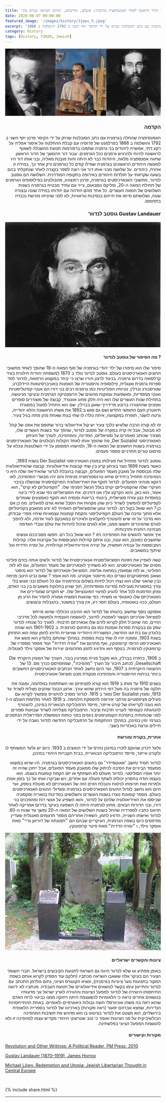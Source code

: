 ```yaml
---
title: 'שלושה יהודים בני הדור הראשון לאחר האמנסיפציה בגרמניה: פועלם, מורשתם, ומותם הטראגי בטרם עת'
date: 2020-08-07 00:00:00
featured_image: '/images/history/3jews_h.jpeg'
excerpt: 'האמנסיפציה שהחלה בגרמניה עם כתב הסובלנות שניתן על ידי הקיסר יוזף השני ב 1792 והושלמה ב 1866' 
category: History
tags: [History, Y2020, Jewish]
---
```


<div class="gallery" data-columns="1">
	<img src="/images/history/3jews_h.jpeg">
	
</div>

<h3 align="right"><strong>הקדמה</strong>
</h3>

<p dir="rtl"> 
האמנסיפציה שהחלה בגרמניה עם כתב הסובלנות שניתן על ידי הקיסר פרנץ יוזף השני ב 1792 והושלמה ב 1866 בפרלמנט של פרוסיה עם קבלת ההחלטה על איסור אפליה על רקע דתי, אפשרה ליהודים בני גרמניה שתמכו ברפורמות תנועת ההשכלה לשאוף לראשונה להיות ולהרגיש גרמנים ככל הגרמנים. עבור דור ההמשך של הדור הראשון שחווה אמנספציה מלאה, היהדות כבר לא היתה זהות מובנת מאליה, ובני אותו דור היו למעשה היהודים הראשונים  בגרמניה שגדלו קודם כל כגרמנים ורק אחר כך, במידה זו אחרת, כיהודים. על שלושה מבני אותו דור אני רוצה לספר בקצרה לאחר שנתקלתי בהם בשעה שקראתי על תולדות היהודים באירופה בתקופה המודרנית. השלושה הם גוסטב לנדוור, מחשובי האנארכיסטים בגרמניה, פרנץ רוזנצוויג, מהבולטים בפילוסופים הגרמנים של תחילת המאה ה-20, ופליקס נוסבאום, צייר עם עתיד מבטיח בגרמניה בשנות השלושים של המאה העשרים. כל אחד מהם הזדהה עם יהדותו במידה שונה ובצורה שונה, ושלושתם סיימו את חייהם בנסיבות טראגיות, לא לפני שהניחו מורשת נכבדה בתחומם.
</p>

<h3 align="right"><strong>גוסטב לנדוור Gustav Landauer</strong></h3>

<div class="gallery" data-columns="1">
	<img src="/images/history/landauer.jpeg">
</div>

<h4 align="right">מה הסיפור של גוסטב לנדוור ?
</h4>

<p dir="rtl"> 
סיפור שלו הוא סיפורו של ילד יהודי בגרמניה של סוף המאה ה-19 שהופך לאחד מחשובי ההוגים האנארכיסטים בעולם. גוסטב לנדוור נולד ב 1870 למשפחה יהודית חילונית בעיר קרלסואה בדרום גרמניה. בניגוד לרצון הוריו שרצו כי יבחר במקצוע הרפואה, לנדוור למד ספרות גרמנית ואנגלית, פילוסופיה והיסטוריה של האמנות באוניברסיטאות היידלברג, שטרסבורג וברלין. נטיותיו הפוליטיות כמו גרמנים רבים בני דורו הם אנטי-קפיטליסטיות ואנטי ממסדיות, ומושפעות עמוקות מהוגים של הרומנטיקה הגרמנית ובעיקר מניטשה. בתחילת שנות העשרים שלו הוא היה חלק מחוג אוונגרד, קבוצה של משוררים סופרים ואמנים שהתגוררו ברובע פרידריך-שאגן בברלין. שם הוא התחיל לפעול במסגרת תיאטרון העם החופשי החדש ושם גם פגש ב 1892 את אשתו הראשונה והלא יהודייה, גרטה לושנר, תופרת במקצועה, איתה נולדו לו שתי בנות שאחת מהן מתה בגיל צעיר.
</p>

<p dir="rtl"> 
זה לא קורה הרבה שלאיש כלכך צעיר יש קול אידיאולוגי ברור שתופס את אוזנו של קהל לא מבוטל, אבל זה קרה במקרה של גוסטב לנדוור, שהפך עוד בשנות העשרים שלו, מצעיר שכותב מאמרים על סוציאליזם, המדינה, והמהפיכה, לעורך של העיתון האנארכיסטי Der Sozialist, מה שהופך אותו לאחד הקולות הבולטים של האנארכיסטים בגרמניה בשנות התשעים של המאה ה-19, ולמישהו המסומן על ידי השלטונות ונכלא על פרסום טורים חתרניים מספר פעמים.
</p>

<p dir="rtl"> 
גוסטב לנדוור מתחיל את פעילותו במגזין האנארכיסטי Der Sozialist בשנת 1893, כאשר בשנת 1899 נוצר בעיתון קרע בין שתי קבוצות אידיאולוגיות:
קבוצה שהאידואולוגיה שלה מבוססת על מאבק מעמד הפועלים, וקבוצה בהובלת לנדוור שהאידיאה שלה היא כי המהפיכה תתחיל ביחידים שיחוו טרנספורמציה פנימית והם יהיו מבשרי המהפיכה, לאו דווקא מנהיגי הפועלים. לנדוור תוקף את האידיאולוגיה המרקסיסטית שנכשלה בניבוי העיקרי שלה שהקפטיליזם יקרס בגלל הכשל הפנימי שלו. ״הקפיטליזם לא קרס״, הוא אומר, הוא כאן, והוא הקרקע עליו אנו דורכים. את הסוציאליזם כפי שבא לידי ביטוי  במוסדות כגון עזרה סוציאלית, ביטוחי בריאות ופנסיה הוא תוקף כאמצעים שעוזרים לקפיטליזם להמשיך לשרוד כיוון שהן מקהות את הסבל שהוא גורם לפועלים. מה כן אם כן ? הוא שואל בקול רם. לנדוור טוען שהסוציאליזם האמיתי לא יגיע ממאבק בקפיטליזם אלא מתוך עזיבה של העולם הקפיטליסטי והקמת קומונות עצמאיות שיחיו מפרי עבודתן. הוא מדבר על זה שיש להצטרף לחקלאים ולאיכרים במאבקם לעוד אדמה, ולא להפוך לגורם שהאיכרים יחששו ממנו, אלא לגורם שיכול להחיות את עולם עובדי האדמה מבחינה רוחנית ותרבותית.
<br>
איך אפשר להגשים את המהפיכה הזו ? הוא שואל בכל רם. חפשו מסביבכם אנשים שחושבים כמוכם, הוא עונה, ובנו איתם קהילות המבוססות על עקרונות אלה: קהילות המבוססות על עבודה חופשית, על יצירה אינדיווידואלית וקהילתית, על עזרה הדדית ועל שיתוף במשאבים.
</p>

<p dir="rtl"> 
קשה לאפיין את הזהות הסוציאליסטית-אנארכיסטית של לנדוור ולשים אותה בזרם פוליטי מסוים של האנארכיסטים. הוא לא משתייך לאנארכיזם של מעמד הפועלים, וגם לא לזה הפוליטי, או לזה שמאמין במחאה אלימה. הסוציאל-אנארכיזם של לנדוור הוא מיסטי ושואב ממיסטיקנים נוצרים כמו מייסטר אקהרט. מה הוא אומר ? שאם נביט היטב פנימה נבין שהאני שלנו הוא נצחי ויכול לחיות בשלום ובהרמוניה עם כל העולם ובני אנוש בלי צורך במסגרות מגבילות (מדינה ומוסדותיה), תוך שוויון בחלוקת משאבים בין בני האדם, ומתן הזדמנות לכל אחד להגיע למיצוי הפוטנציאל שלו. יש חוקרים שמגדירים את האנארכיזם שלו כאוטופי או משיחי: כפי שהגעת המשיח אמורה להסיר את הרע מן העולם, ככה באוטופיה, בעולם חסר רע, אין צורך במשטר, בהגבלות ובענשים.
</p>

<p dir="rtl"> 
אספקט נוסף שחשוב בהגותו של לנדוור הוא ההיבט הכוללני שהוא מייחס לסוציאל-אנרכיזם הקשור לאמנות, לחינוך, להגשמה העצמית ולמעשה לכל מרכיבי החיים, מה שהוביל חלק לקרוא לזרם שלו אנארכיזם תרבותי.
לאורך כל שנותיו לנדוור עסק גם בבקורת ספרות ואמנות כמו גם בתרגום לגרמנית. ב 1901-1902 הוא שוהה בלונדון עם בת זוגו החדשה, המשוררת היהודייה שוויצרית הדוויג לחמן עמה הוא התחתן בשנת 1903, וממנה יהיו לו שתי בנות נוספות. במהלך שהותם בלונדון הוא פוגש את האנארכיסט הרוסי קרופוטקין, ואף מתרגם את ״עזרה הדדית״ ועוד מספר מספריו של קרופוטקין לגרמנית. בנוסף הוא והדוויג לחמן מתרגמים יצירות של אוסקר ווילד לאנגלית.
</p>

<p dir="rtl"> 
ב 1906, בחזרה בברלין, הוא מקבל פנייה ממרטין בובר, העורך של המגזין היוקרתי Die Gesellschaft, לכתוב חיבור על הערך ״מהפיכה״, שמתפרסם ככרך מס. 13 של ההוצאה היוקרתית ב 1907, ועד היום נחשב לאחד הכתבים האנארכיסטיים החשובים ביותר בניתוח ההיסטוריה והמהפיכה מנקודת מבט סוציאל-אנארכיסטית.
</p>

<p dir="rtl">
בשנים 1910 עד מותו ב 1919 הוא קורא לפציפיזם ואי השתתפות במלחמה, ומגנה את חלקה של גרמניה בה מעל דפי הירחון שהוא עורך. ארגון הבונד שהקים מצליח לשרוד עד 1913, ומגזין Der Sozialist נסגר ב 1915. לנדוור מסרב להתגייס וממשיך לקרוא עם פעילים פציפסטיים מרחבי אירופה להפסקת הלוחמה. ב 1919 לאחר מלחמת העולם ה-I הוא נענה לקריאתו של קורט אייזנר, מייסד הרפובליקה הבווארית במינכן, להצטרף להנהגתה כקומיסר לענייני תרבות וציבור. הרפובליקה מצליחה לשרוד שבועות ספורים לפני שכוחותיה בתמיכת הקומוניסטים ניגפים בפני כוחות הממשלה הפדראלית הנתמכים בגורמי ימין במינכן. במהלך ההתקפות על הרפובליקה החדשה לנדוור נשבה על ידי חיילים ונרצח באכזריות בשבי.
</p>

<h4 align="right">אחרית, בקורת ומורשת
</h4>

<p dir="rtl"> 
גלעד זיכרון שהוקם לזכרו במינכן נהרס על ידי הנאצים ב 1933. כיום יש גלעד המשותף לו ולקורט אייזנר, מייסד הרפובליקה הבווארית, בבית הקברות היהודי במינכן.
</p>

<p dir="rtl">
לנדוור תמיד נחשב ׳אאוטסיידר׳ גם בחוגים האנארכיסטים בגרמניה. היו שראו במוצאו ממעמד הביניים את הסיבה לניתוק שלו ממאבק מעמד הפועלים, אבל ייתכן שהיה זה יותר אופיו הסוליסטי. לנדוור מעולם לא השתתף או יזם הקמת קומונות בעצמו. הוא בעצמו הודה בחסרון יכולתו לשתף פעולה עם אחרים,  ויש שביקרו אותו על כך בזמן אמת. ולמרות זאת תרומתו לניסוח והובלת הזרם הזה של האנארכיזם לא מוטלת בספק, ועד היום הוא נחשב לגדול ההוגים האנארכיסטים בגרמניה ומגדולי ההוגים  האנארכיסטים בעולם.
מספר קומונות נוצרו בשנות העשרים והשלושים במדינות בוואריה וסקסוניה שביססו את האידיאולוגיה שלהם על לנדוור, והוא השפיע על אנשי רוח ומהפכנים בני דורו, ובני הדורות הבאים. מחוץ לגרמניה היתה לו השפעה בעיקר בדרום אמריקה לאחר תרגום כתביו לספרדית שהחל בשנות השלושים של המאה ה-20 ומשך עד שנות ה-60.
<br>
לנדוור ואישתו השנייה, הדוויג לחמן, השאירו אחריהם מספר תרגומים מאנגלית שעדיין מודפסים כיום בשפה הגרמנית, העיקריים שבהם הם ״תמונתה של דוריאן גריי״ מאת אוסקר ווילד, ו ״עזרה הדדית״ מאת פיטר קרופוטקין.
</p>

<div class="gallery" data-columns="1">
	<img src="/images/history/landauer2.jpeg">
</div>

<h4 align="right">ציונות והקשרים ישראליים
</h4>

<p dir="rtl">
באופן מפתיע או שלא לנדוור היווה גם השראה לתנועת הקיבוצים בישראל. חברי השומר הצעיר הם  בעיקר אלה ששאבו השראה מכתביו (חלקם עוד הספיק לקרוא אותם בשפת המקור בתנועות נוער ציוניות בגרמניה), ונשיא הקונגרס הציוני, נחום גולדמן התכתב עם לנדוור והתייעץ עימו בקשר לנושאים אידיאולוגיים של תנועת העבודה. מכתביו לא ידועה התיחסותו הישירה של לנדוור למפעל הציונות וההגירה לארץ ישראל אך מדעותיו בנושאים אחרים נראה כי הלאומיות לכשעצמה היתה רחוקה ממנו כביטוי לרוח האדם שהוא ראה בה משהו אוניוורסלי חוצה גבולות גיאוגרפיים ולאומיים. באחת ההתייחסויות הנדירות, שמצא אברהם יסעור (ראה מקורות) בארכיונו של לנדוור בספרייה הלאומית בירושליים, הוא מצטט את לנדוור בציטוט בו הוא מדגיש את חשיבות המהפיכה הבולשיביקית על פני הציונות ואומר כי טוב שטרוצקי היהודי מקדיש עצמו למהפיכה זו ולא להגשמת המפעל הציוני בפלשתינה.
</p>

<h4 align="right"><strong>מקורות וקישורים</strong></h4>

[Revolution and Other Writings: A Political Reader, PM Press, 2010](https://www.pmpress.org/index.php?l=product_detail&p=161)

[Gustav Landauer (1870–1919), James Horrox](https://theanarchistlibrary.org/library/james-horrox-gustav-landauer-1870-1919.a4.pdf)

[Michael Löwy. Redemption and Utopia: Jewish Libertarian Thought in Central Europe](https://www.versobooks.com/books/2397-redemption-and-utopia)

<br>

{% include share.html %} 

---

<!-- <p dir="rtl"> </p> -->
